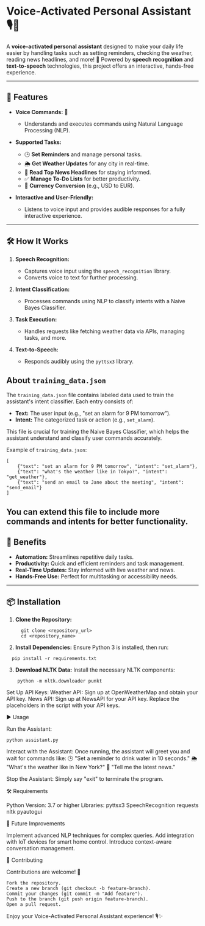 # Voice-Activated Personal Assistant 🎙️🤖

A **voice-activated personal assistant** designed to make your daily life easier by handling tasks such as setting reminders, checking the weather, reading news headlines, and more! 🌟 Powered by **speech recognition** and **text-to-speech** technologies, this project offers an interactive, hands-free experience.

---

## 🚀 Features

- **Voice Commands:** 🎤  
  - Understands and executes commands using Natural Language Processing (NLP).  

- **Supported Tasks:**  
  - 🕒 **Set Reminders** and manage personal tasks.  
  - 🌦️ **Get Weather Updates** for any city in real-time.  
  - 📰 **Read Top News Headlines** for staying informed.  
  - ✅ **Manage To-Do Lists** for better productivity.  
  - 💱 **Currency Conversion** (e.g., USD to EUR).  

- **Interactive and User-Friendly:**  
  - Listens to voice input and provides audible responses for a fully interactive experience.

---

## 🛠️ How It Works

1. **Speech Recognition:**  
   - Captures voice input using the `speech_recognition` library.  
   - Converts voice to text for further processing.

2. **Intent Classification:**  
   - Processes commands using NLP to classify intents with a Naive Bayes Classifier.

3. **Task Execution:**  
   - Handles requests like fetching weather data via APIs, managing tasks, and more.

4. **Text-to-Speech:**  
   - Responds audibly using the `pyttsx3` library.
## About `training_data.json`

The `training_data.json` file contains labeled data used to train the assistant's intent classifier. Each entry consists of:

- **Text:** The user input (e.g., "set an alarm for 9 PM tomorrow").
- **Intent:** The categorized task or action (e.g., `set_alarm`).

This file is crucial for training the Naive Bayes Classifier, which helps the assistant understand and classify user commands accurately.

Example of `training_data.json`:
```
[
    {"text": "set an alarm for 9 PM tomorrow", "intent": "set_alarm"},
    {"text": "what's the weather like in Tokyo?", "intent": "get_weather"},
    {"text": "send an email to Jane about the meeting", "intent": "send_email"}
]
```
You can extend this file to include more commands and intents for better functionality.
---

## 🎯 Benefits

- **Automation:** Streamlines repetitive daily tasks.  
- **Productivity:** Quick and efficient reminders and task management.  
- **Real-Time Updates:** Stay informed with live weather and news.  
- **Hands-Free Use:** Perfect for multitasking or accessibility needs.

---

## 📦 Installation

1. **Clone the Repository:**
   ```
     git clone <repository_url>
     cd <repository_name>
2. **Install Dependencies:**
Ensure Python 3 is installed, then run:
```
  pip install -r requirements.txt
```
3. **Download NLTK Data:**
Install the necessary NLTK components:
```
    python -m nltk.downloader punkt
```
  Set Up API Keys:
        Weather API: Sign up at OpenWeatherMap and obtain your API key.
        News API: Sign up at NewsAPI for your API key.
        Replace the placeholders in the script with your API keys.

▶️ Usage

  Run the Assistant:

    python assistant.py

  Interact with the Assistant:
    Once running, the assistant will greet you and wait for commands like:
        🕒 "Set a reminder to drink water in 10 seconds."
        🌦️ "What's the weather like in New York?"
        📰 "Tell me the latest news."

  Stop the Assistant:
    Simply say "exit" to terminate the program.

🛠️ Requirements

  Python Version: 3.7 or higher
    Libraries:
        pyttsx3
        SpeechRecognition
        requests
        nltk
        pyautogui

🌟 Future Improvements

   Implement advanced NLP techniques for complex queries.
    Add integration with IoT devices for smart home control.
    Introduce context-aware conversation management.

🤝 Contributing

Contributions are welcome! 🎉

    Fork the repository.
    Create a new branch (git checkout -b feature-branch).
    Commit your changes (git commit -m "Add feature").
    Push to the branch (git push origin feature-branch).
    Open a pull request.

Enjoy your Voice-Activated Personal Assistant experience! 🎙️✨
